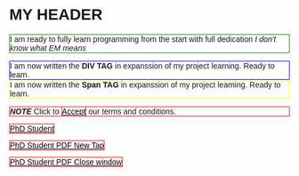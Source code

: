 <html>
<head>
<style>
body{
font-family: arial, sans-serif;
font-size: 100&;
}

a {
border: 1px solid red;
}
a:link {
 color: black;
 border: 1px solid red;
}
a:visited { 
color: grey;
}
a:hover {
text-decoration: none;
color: white;
border: 1px solid red;
background-color: navy;
}
a:active {
color: aqua;
background-color: navy;
}
</style>
</head>

<body>
<h1> MY HEADER </h1>
<p style="border: 1px green solid;"> 
I am ready to fully learn programming from the start with full dedication
<em> I don't know what EM means </em>
 </p>
 
<div style="border: 1px blue solid;">
 I am now written the <b>DIV TAG</b> in expanssion of my project learning. Ready to learn.
 </div>

<div style="border: 1px yellow solid;">
 I am now written the <b>Span TAG</b> in expanssion of my project learning. Ready to learn.
 </div> 
 
<p style="border: 1px red solid;"> 
<em><b>NOTE </b></em> Click to <a href="Class2.html">Accept</a> our terms and conditions.
</p>

<a href="https://user-images.githubusercontent.com/98084380/150469358-4742b0c6-6c21-45f1-8bd4-6e09a4e6779b.jpg" target="_blank">PhD Student</a>


<a href="NvidagrantCV.pdf" target="_blank">PhD Student PDF New Tap</a>

<a href="https://github.com/Ajayi-Ebe/cv/raw/main/NvidagrantCV.pdf" target="_blank">PhD Student PDF Close window</a>

</body>
</html>
